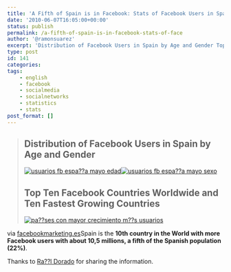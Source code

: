 ```yaml
---
title: 'A Fifth of Spain is in Facebook: Stats of Facebook Users in Spain, May 2010'
date: '2010-06-07T16:05:00+00:00'
status: publish
permalink: /a-fifth-of-spain-is-in-facebook-stats-of-face
author: '@ramonsuarez'
excerpt: 'Distribution of Facebook Users in Spain by Age and Gender Top Ten Facebook Countries Worldwide and Ten Fastest Growing Countries via facebookmarketing.es Spain is the 10th country in the World with more Facebook users with about 10,5 millions, a f...'
type: post
id: 141
categories:
tags:
    - english
    - facebook
    - socialmedia
    - socialnetworks
    - statistics
    - stats
post_format: []
---
```

> ## Distribution of Facebook Users in Spain by Age and Gender
> 
> [![](http://www.facebookmarketing.es/wp-content/uploads/2010/06/usuarios-fb-espa%C3%B1a-mayo-edad-660x392.jpg "usuarios fb espa??a mayo edad")](http://www.facebookmarketing.es/usuarios-facebook-espana-mayo/usuarios-fb-espana-mayo-edad/)[![](http://www.facebookmarketing.es/wp-content/uploads/2010/06/usuarios-fb-espa%C3%B1a-mayo-sexo.jpg "usuarios fb espa??a mayo sexo")](http://www.facebookmarketing.es/usuarios-facebook-espana-mayo/usuarios-fb-espana-mayo-sexo/)
> 
> ## Top Ten Facebook Countries Worldwide and Ten Fastest Growing Countries
> 
> [![](http://www.facebookmarketing.es/wp-content/uploads/2010/06/pa%C3%ADses-con-mayor-crecimiento-m%C3%A1s-usuarios-659x283.jpg "pa??ses con mayor crecimiento  m??s usuarios")](http://www.facebookmarketing.es/usuarios-facebook-espana-mayo/paises-con-mayor-crecimiento-mas-usuarios/)

via [facebookmarketing.es](http://www.facebookmarketing.es/usuarios-facebook-espana-mayo/)Spain is the **10th country in the World with more Facebook users with about 10,5 millions, a fifth of the Spanish population (22%)**.

Thanks to [Ra??l Dorado](http://twitter.com/raul_sp) for sharing the information.

